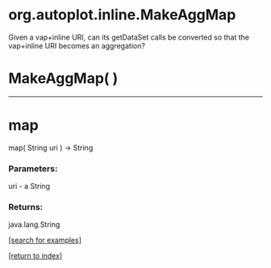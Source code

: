 # org.autoplot.inline.MakeAggMap

Given a vap+inline URI, can its getDataSet calls be converted so that
 the vap+inline URI becomes an aggregation?

# MakeAggMap( )


***
<a name="map"></a>
# map
map( String uri ) &rarr; String



### Parameters:
uri - a String

### Returns:
java.lang.String


<a href="https://github.com/autoplot/dev/search?q=map&unscoped_q=map">[search for examples]</a>

<a href="https://github.com/autoplot/documentation/blob/master/javadoc/index-all.md">[return to index]</a>

